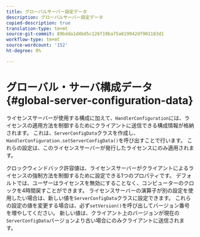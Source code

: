 ```yaml
---
title: グローバルサーバー設定データ
description: グローバルサーバー設定データ
copied-description: true
translation-type: tm+mt
source-git-commit: 89bdda1d4bd5c126f19ba75a819942df901183d1
workflow-type: tm+mt
source-wordcount: '152'
ht-degree: 0%

---
```



# グローバル・サーバ構成データ{#global-server-configuration-data}

ライセンスサーバーが使用する構成に加えて、`HandlerConfiguration`には、ライセンスの適用方法を制御するためにクライアントに送信できる構成情報が格納されます。 これは、`ServerConfigData`クラスを作成し、`HandlerConfiguration.setServerConfigData()`を呼び出すことで行います。 これらの設定は、このライセンスサーバーが発行したライセンスにのみ適用されます。

クロックウィンドバック許容値は、ライセンスサーバーがクライアントによるライセンスの強制方法を制御するために設定できる1つのプロパティです。 デフォルトでは、ユーザーはライセンスを無効にすることなく、コンピューターのクロックを4時間戻すことができます。 ライセンスサーバーの演算子が別の設定を使用したい場合は、新しい値を`ServerConfigData`クラスに設定できます。 これらの設定の値を変更する場合は、必ず`setVersion()`を呼び出してバージョン番号を増やしてください。 新しい値は、クライアント上のバージョンが現在の`ServerConfigData`バージョンより古い場合にのみクライアントに送信されます。
